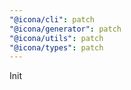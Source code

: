 ```yaml
---
"@icona/cli": patch
"@icona/generator": patch
"@icona/utils": patch
"@icona/types": patch
---
```


Init

